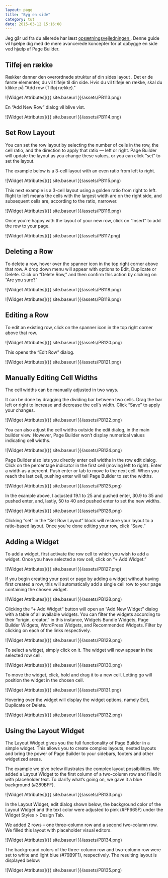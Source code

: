 ```yaml
---
layout: page
title: "Byg en side"
category: tut
date: 2015-03-12 15:16:08
---
```


Jeg går ud fra du allerede har læst <a href="https://siteorigin.com/page - builder/documentation/"> opsætningsvejledningen </a>. Denne guide vil hjælpe dig med de mere avancerede koncepter for at opbygge en side ved hjælp af Page Builder.

## Tilføj en række

Rækker danner den overordnede struktur af din sides layout . Det er de første elementer, du vil tilføje til din side. Hvis du vil tilføje en række, skal du klikke på "Add row (Tilføj række)."

![Widget Attributes]({{ site.baseurl }}/assets/PB113.png)


En “Add New Row” dialog vil blive vist.

![Widget Attributes]({{ site.baseurl }}/assets/PB114.png)


## Set Row Layout

You can set the row layout by selecting the number of cells in the row, the cell ratio, and the direction to apply that ratio — left or right. Page Builder will update the layout as you change these values, or you can click “set” to set the layout.

The example below is a 3-cell layout with an even ratio from left to right.

![Widget Attributes]({{ site.baseurl }}/assets/PB115.png)

This next example is a 3-cell layout using a golden ratio from right to left. Right to left means the cells with the largest width are on the right side, and subsequent cells are, according to the ratio, narrower.

![Widget Attributes]({{ site.baseurl }}/assets/PB116.png)

Once you’re happy with the layout of your new row, click on “Insert” to add the row to your page.

![Widget Attributes]({{ site.baseurl }}/assets/PB117.png)

## Deleting a Row

To delete a row, hover over the spanner icon in the top right corner above that row. A drop down menu will appear with options to Edit, Duplicate or Delete. Click on “Delete Row,” and then confirm this action by clicking on “Are you sure?”

![Widget Attributes]({{ site.baseurl }}/assets/PB118.png)

![Widget Attributes]({{ site.baseurl }}/assets/PB119.png)

## Editing a Row

To edit an existing row, click on the spanner icon in the top right corner above that row.

![Widget Attributes]({{ site.baseurl }}/assets/PB120.png)

This opens the “Edit Row” dialog.

![Widget Attributes]({{ site.baseurl }}/assets/PB121.png)

## Manually Editing Cell Widths

The cell widths can be manually adjusted in two ways.

It can be done by dragging the dividing bar between two cells. Drag the bar left or right to increase and decrease the cell’s width. Click “Save” to apply your changes.

![Widget Attributes]({{ site.baseurl }}/assets/PB122.png)

You can also adjust the cell widths outside the edit dialog, in the main builder view. However, Page Builder won’t display numerical values indicating cell widths.

![Widget Attributes]({{ site.baseurl }}/assets/PB124.png)

Page Builder also lets you directly enter cell widths in the row edit dialog. Click on the percentage indicator in the first cell (moving left to right). Enter a width as a percent. Push enter or tab to move to the next cell. When you reach the last cell, pushing enter will tell Page Builder to set the widths.

![Widget Attributes]({{ site.baseurl }}/assets/PB125.png)

In the example above, I adjusted 19.1 to 25 and pushed enter, 30.9 to 35 and pushed enter, and, lastly, 50 to 40 and pushed enter to set the new widths.

![Widget Attributes]({{ site.baseurl }}/assets/PB126.png)

Clicking “set” in the “Set Row Layout” block will restore your layout to a ratio-based layout. Once you’re done editing your row, click “Save.”

## Adding a Widget

To add a widget, first activate the row cell to which you wish to add a widget. Once you have selected a row cell, click on “+ Add Widget.”

![Widget Attributes]({{ site.baseurl }}/assets/PB127.png)

If you begin creating your post or page by adding a widget without having first created a row, this will automatically add a single cell row to your page containing the chosen widget.

![Widget Attributes]({{ site.baseurl }}/assets/PB128.png)

Clicking the “+ Add Widget” button will open an “Add New Widget” dialog with a table of all available widgets. You can filter the widgets according to their “origin, creator,” in this instance, Widgets Bundle Widgets, Page Builder Widgets, WordPress Widgets, and Recommended Widgets. Filter by clicking on each of the links respectively.

![Widget Attributes]({{ site.baseurl }}/assets/PB129.png)

To select a widget, simply click on it. The widget will now appear in the selected row cell.

![Widget Attributes]({{ site.baseurl }}/assets/PB130.png)

To move the widget, click, hold and drag it to a new&nbsp;cell. Letting go will position the widget in the chosen cell.

![Widget Attributes]({{ site.baseurl }}/assets/PB131.png)

Hovering over the widget will display the widget options, namely Edit, Duplicate or Delete.

![Widget Attributes]({{ site.baseurl }}/assets/PB132.png)

## Using the Layout Widget

The Layout Widget gives you the full functionality of Page Builder in a simple widget. This allows you to create complex layouts, nested layouts and bring the power of Page Builder to your sidebars, footers and other widgetized areas.

The example we give below illustrates the complex layout possibilities. We added a Layout Widget to the first column of a two-column row and filled it with placeholder text. To clarify what’s going on, we gave it a blue background (#289BFF).

![Widget Attributes]({{ site.baseurl }}/assets/PB133.png)

In the Layout Widget, edit dialog shown below, the background color of the Layout Widget and the text color were adjusted to pink (#FF665F) under the Widget Styles &gt; Design Tab.

We added 2 rows – one three-column row and a second two-column row. We filled this layout with placeholder visual editors.

![Widget Attributes]({{ site.baseurl }}/assets/PB134.png)

The background colors of the three-column row and two-column row were set to white and light blue (#79B9F1), respectively. The resulting layout is displayed below:

![Widget Attributes]({{ site.baseurl }}/assets/PB135.png)
